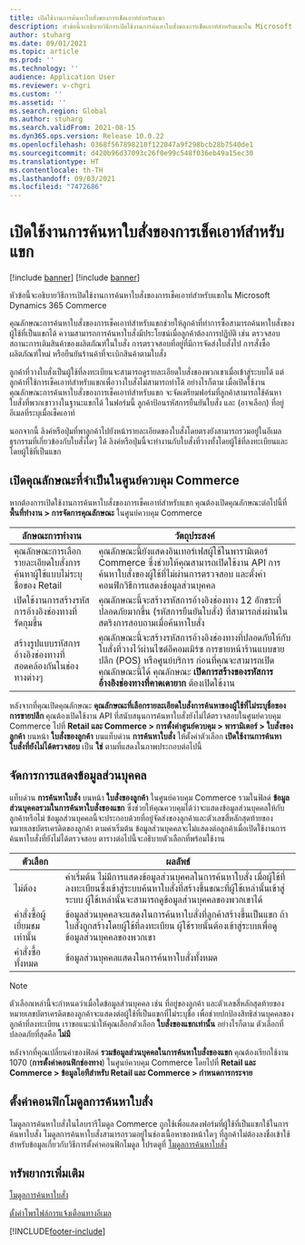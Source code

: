 ```yaml
---
title: เปิดใช้งานการค้นหาใบสั่งของการเช็คเอาท์สำหรับแขก
description: หัวข้อนี้จะอธิบายวิธีการเปิดใช้งานการค้นหาใบสั่งของการเช็คเอาท์สำหรับแขกใน Microsoft Dynamics 365 Commerce
author: stuharg
ms.date: 09/01/2021
ms.topic: article
ms.prod: ''
ms.technology: ''
audience: Application User
ms.reviewer: v-chgri
ms.custom: ''
ms.assetid: ''
ms.search.region: Global
ms.author: stuharg
ms.search.validFrom: 2021-08-15
ms.dyn365.ops.version: Release 10.0.22
ms.openlocfilehash: 0368f567898210f122047a9f298bcb28b7540de1
ms.sourcegitcommit: d420b96d37093c26f0e99c548f036eb49a15ec30
ms.translationtype: HT
ms.contentlocale: th-TH
ms.lasthandoff: 09/03/2021
ms.locfileid: "7472686"
---
```

# <a name="enable-order-lookup-for-guest-checkouts"></a>เปิดใช้งานการค้นหาใบสั่งของการเช็คเอาท์สำหรับแขก

[!include [banner](includes/banner.md)]
[!include [banner](includes/preview-banner.md)]

หัวข้อนี้จะอธิบายวิธีการเปิดใช้งานการค้นหาใบสั่งของการเช็คเอาท์สำหรับแขกใน Microsoft Dynamics 365 Commerce

คุณลักษณะการค้นหาใบสั่งของการเช็คเอาท์สำหรับแขกช่วยให้ลูกค้าที่ทำการซื้อสามารถค้นหาใบสั่งของผู้ใช้ที่เป็นแขกได้ ความสามารถการค้นหาใบสั่งมีประโยชน์เมื่อลูกค้าต้องการปฏิบัติ เช่น ตรวจสอบสถานะการเติมสินค้าของผลิตภัณฑ์ในใบสั่ง การตรวจสอบที่อยู่ที่มีการจัดส่งใบสั่งไป การสั่งซื้อผลิตภัณฑ์ใหม่ หรือยืนยันร้านค้าที่จะเบิกสินค้าตามใบสั่ง

ลูกค้าที่วางใบสั่งเป็นผู้ใช้ที่ลงทะเบียนจะสามารถดูรายละเอียดใบสั่งของพวกเขาเมื่อเข้าสู่ระบบได้ แต่ลูกค้าที่ใช้การเช็คเอาท์สำหรับแขกเพื่อวางใบสั่งไม่สามารถทำได้ อย่างไรก็ตาม เมื่อเปิดใช้งานคุณลักษณะการค้นหาใบสั่งของการเช็คเอาท์สำหรับแขก จะจัดเตรียมฟอร์มที่ลูกค้าสามารถใช้ค้นหาใบสั่งที่พวกเขาวางในฐานะแขกได้ ในฟอร์มนี้ ลูกค้าป้อนรหัสการยืนยันใบสั่ง และ (อาจเลือก) ที่อยู่อีเมลที่ระบุเมื่อเช็คเอาท์

นอกจากนี้ ลิงค์หรือปุ่มที่พาลูกค้าไปยังหน้ารายละเอียดของใบสั่งโดยตรงยังสามารถรวมอยู่ในอีเมลธุรกรรมที่เกี่ยวข้องกับใบสั่งใดๆ ได้ ลิงค์หรือปุ่มนี้จะทำงานกับใบสั่งที่วางทั้งโดยผู้ใช้ที่ลงทะเบียนและโดยผู้ใช้ที่เป็นแขก

## <a name="turn-on-necessary-features-in-commerce-headquarters"></a>เปิดคุณลักษณะที่จําเป็นในศูนย์ควบคุม Commerce

หากต้องการเปิดใช้งานการค้นหาใบสั่งของการเช็คเอาท์สำหรับแขก คุณต้องเปิดคุณลักษณะต่อไปนี้ที่ **พื้นที่ทำงาน \> การจัดการคุณลักษณะ** ในศูนย์ควบคุม Commerce

| ลักษณะการทำงาน | วัตถุประสงค์ |
|---------|---------|
| คุณลักษณะการเลือกรายละเอียดใบสั่งการค้นหาผู้ใช้แบบไม่ระบุชื่อของ Retail | คุณลักษณะนี้ยังแสดงอินเทอร์เฟสผู้ใช้ในพารามิเตอร์ Commerce ซึ่งช่วยให้คุณสามารถเปิดใช้งาน API การค้นหาใบสั่งของผู้ใช้ที่ไม่ผ่านการตรวจสอบ และตั้งค่าคอนฟิกวิธีการแสดงข้อมูลส่วนบุคคล |
| เปิดใช้งานการสร้างรหัสการอ้างอิงช่องทางที่รัดกุมขึ้น | คุณลักษณะนี้จะสร้างรหัสการอ้างอิงช่องทาง 12 อักขระที่ปลอดภัยมากขึ้น (รหัสการยืนยันใบสั่ง) ที่สามารถส่งผ่านในสตริงการสอบถามเมื่อค้นหาใบสั่ง |
| สร้างรูปแบบรหัสการอ้างอิงช่องทางที่สอดคล้องกันในช่องทางต่างๆ | คุณลักษณะนี้จะสร้างรหัสการอ้างอิงช่องทางที่ปลอดภัยให้กับใบสั่งที่วางไว้ผ่านไซต์อีคอมเมิร์ซ การขายหน้าร้านแบบขายปลีก (POS) หรือศูนย์บริการ ก่อนที่คุณจะสามารถเปิดคุณลักษณะนี้ได้ คุณลักษณะ **เปิดการสร้างของรหัสการอ้างอิงช่องทางที่คาดเดายาก** ต้องเปิดใช้งาน |

หลังจากที่คุณเปิดคุณลักษณะ **คุณลักษณะที่เลือกรายละเอียดใบสั่งการค้นหาของผู้ใช้ที่ไม่ระบุชื่อของการขายปลีก** คุณต้องเปิดใช้งาน API ที่สนับสนุนการค้นหาใบสั่งยังไม่ได้ตรวจสอบในศูนย์ควบคุม Commerce ไปที่ **Retail และ Commerce \> การตั้งค่าศูนย์ควบคุม \> พารามิเตอร์ \> ใบสั่งของลูกค้า** บนหน้า **ใบสั่งของลูกค้า** บนแท็บด่วน **การค้นหาใบสั่ง** ให้ตั้งค่าตัวเลือก **เปิดใช้งานการค้นหาใบสั่งที่ยังไม่ได้ตรวจสอบ** เป็น **ใช่** ตามที่แสดงในภาพประกอบต่อไปนี้

## <a name="manage-the-display-of-personal-data"></a>จัดการการแสดงข้อมูลส่วนบุคคล

แท็บด่วน **การค้นหาใบสั่ง** บนหน้า **ใบสั่งของลูกค้า** ในศูนย์ควบคุม Commerce รวมในฟิลด์ **ข้อมูลส่วนบุคคลรวมในการค้นหาใบสั่งของแขก** ซึ่งช่วยให้คุณควบคุมได้ว่าจะแสดงข้อมูลส่วนบุคคลให้กับลูกค้าหรือไม่ ข้อมูลส่วนบุคคลนี้จะประกอบด้วยที่อยู่จัดส่งของลูกค้าและตัวเลขสี่หลักสุดท้ายของหมายเลขบัตรเครดิตของลูกค้า ตามค่าเริ่มต้น ข้อมูลส่วนบุคคลจะไม่แสดงต่อลูกค้าเมื่อเปิดใช้งานการค้นหาใบสั่งที่ยังไม่ได้ตรวจสอบ ตารางต่อไปนี้จะอธิบายตัวเลือกที่พร้อมใช้งาน

| ตัวเลือก | ผลลัพธ์ |
|--------|--------|
| ไม่ต้อง | ค่าเริ่มต้น ไม่มีการแสดงข้อมูลส่วนบุคคลในการค้นหาใบสั่ง เมื่อผู้ใช้ที่ลงทะเบียนซึ่งเข้าสู่ระบบค้นหาใบสั่งที่สร้างขึ้นขณะที่ผู้ใช้เหล่านั้นเข้าสู่ระบบ ผู้ใช้เหล่านั้นจะสามารถดูข้อมูลส่วนบุคคลของพวกเขาได้ |
| คำสั่งซื้อผู้เยี่ยมชมเท่านั้น | ข้อมูลส่วนบุคคลจะแสดงในการค้นหาใบสั่งที่ลูกค้าสร้างขึ้นเป็นแขก ถ้าใบสั่งถูกสร้างโดยผู้ใช้ที่ลงทะเบียน ผู้ใช้รายนั้นต้องเข้าสู่ระบบเพื่อดูข้อมูลส่วนบุคคลของพวกเขา |
| คำสั่งซื้อทั้งหมด | ข้อมูลส่วนบุคคลแสดงในการค้นหาใบสั่งทั้งหมด |

> [!NOTE]
> ตัวเลือกเหล่านี้จะกำหนดว่าเมื่อใดข้อมูลส่วนบุคคล เช่น ที่อยู่ของลูกค้า และตัวเลขสี่หลักสุดท้ายของหมายเลขบัตรเครดิตของลูกค้าจะแสดงต่อผู้ใช้ที่เป็นแขกที่ไม่ระบุชื่อ เพื่อช่วยปกป้องสิทธิส่วนบุคคลของลูกค้าที่ลงทะเบียน เราขอแนะนำให้คุณเลือกตัวเลือก **ใบสั่งของแขกเท่านั้น** อย่างไรก็ตาม ตัวเลือกที่ปลอดภัยที่สุดคือ **ไม่มี**

หลังจากที่คุณเปลี่ยนค่าของฟิลด์ **รวมข้อมูลส่วนบุคคลในการค้นหาใบสั่งของแขก** คุณต้องเรียกใช้งาน 1070 (**การตั้งค่าคอนฟิกช่องทาง**) ในศูนย์ควบคุม Commerce โดยไปที่ **Retail และ Commerce \> ข้อมูลไอทีสำหรับ Retail และ Commerce \> กำหนดการกระจาย**

## <a name="configure-the-order-lookup-module"></a>ตั้งค่าคอนฟิกโมดูลการค้นหาใบสั่ง

โมดูลการค้นหาใบสั่งในไลบรารีโมดูล Commerce ถูกใช้เพื่อแสดงฟอร์มที่ผู้ใช้ที่เป็นแขกใช้ในการค้นหาใบสั่ง โมดูลการค้นหาใบสั่งสามารถรวมอยู่ในช่องเนื้อหาของหน้าใดๆ ที่ลูกค้าไม่ต้องลงชื่อเข้าใช้ สำหรับข้อมูลเกี่ยวกับวิธีการตั้งค่าคอนฟิกโมดูล โปรดดูที่ [โมดูลการค้นหาใบสั่ง](order-lookup-module.md)

## <a name="additional-resources"></a>ทรัพยากรเพิ่มเติม

[โมดูลการค้นหาใบสั่ง](order-lookup-module.md)

[ตั้งค่าโพรไฟล์การแจ้งเตือนทางอีเมล](email-notification-profiles.md)

[!INCLUDE[footer-include](../includes/footer-banner.md)]
